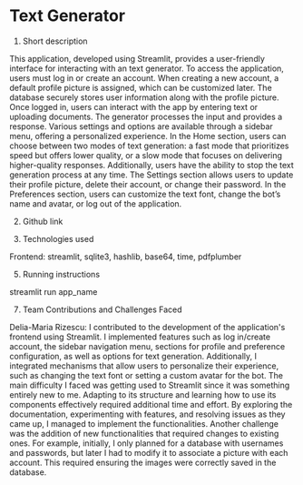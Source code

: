 # Text Generator # 

1) Short description

This application, developed using Streamlit, provides a user-friendly interface for interacting with an text generator. To access the application, users must log in or create an account. When creating a new account, a default profile picture is assigned, which can be customized later. The database securely stores user information along with the profile picture. Once logged in, users can interact with the app by entering text or uploading documents. The generator processes the input and provides a response. Various settings and options are available through a sidebar menu, offering a personalized experience. In the Home section, users can choose between two modes of text generation: a fast mode that prioritizes speed but offers lower quality, or a slow mode that focuses on delivering higher-quality responses. Additionally, users have the ability to stop the text generation process at any time. The Settings section allows users to update their profile picture, delete their account, or change their password. In the Preferences section, users can customize the text font, change the bot’s name and avatar, or log out of the application.

2) Github link

3) Technologies used

Frontend: streamlit, sqlite3, hashlib, base64, time, pdfplumber

5) Running instructions

streamlit run app_name

7) Team Contributions and Challenges Faced

Delia-Maria Rizescu: I contributed to the development of the application's frontend using Streamlit. I implemented features such as log in/create account, the sidebar navigation menu, sections for profile and preference configuration, as well as options for text generation. Additionally, I integrated mechanisms that allow users to personalize their experience, such as changing the text font or setting a custom avatar for the bot.
The main difficulty I faced was getting used to Streamlit since it was something entirely new to me. Adapting to its structure and learning how to use its components effectively required additional time and effort. By exploring the documentation, experimenting with features, and resolving issues as they came up, I managed to implement the functionalities. Another challenge was the addition of new functionalities that required changes to existing ones. For example, initially, I only planned for a database with usernames and passwords, but later I had to modify it to associate a picture with each account. This required ensuring the images were correctly saved in the database.
